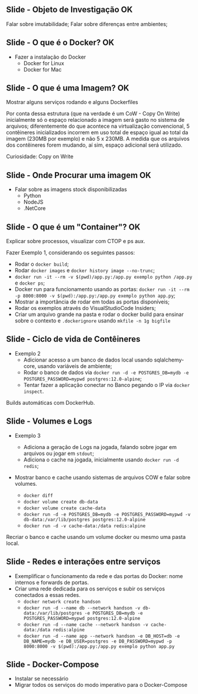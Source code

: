 ## Slide - Objeto de Investigação OK

Falar sobre imutabilidade;
Falar sobre diferenças entre ambientes;

## Slide - O que é o Docker? OK

- Fazer a instalação do Docker
    - Docker for Linux
    - Docker for Mac

## Slide - O que é uma Imagem? OK

Mostrar alguns serviços rodando e alguns Dockerfiles

Por conta dessa estrutura (que na verdade é um CoW - Copy On Write) inicialmente só o espaço relacionado a imagem será gasto no sistema de arquivos; diferentemente do que acontece na virtualização convencional, 5 contêineres inicializados incorrem em uso total de espaço igual ao total da imagem (230MB por exemplo) e não 5 x 230MB. A medida que os arquivos dos contêineres forem mudando, aí sim, espaço adicional será utilizado.

Curiosidade: Copy on Write

## Slide - Onde Procurar uma imagem OK

- Falar sobre as imagens stock disponibilizadas
    - Python
    - NodeJS
    - .NetCore

## Slide - O que é um "Container"? OK

Explicar sobre processos, visualizar com CTOP e ps aux.

Fazer Exemplo 1, considerando os seguintes passos:

- Rodar o `docker build`;
- Rodar `docker images` e `docker history image --no-trunc`;
- `docker run -it --rm -v $(pwd)/app.py:/app.py exemplo python /app.py` e `docker ps`; 
- Docker run para funcionamento usando as portas: `docker run -it --rm -p 8000:8000 -v $(pwd):/app.py:/app.py exemplo python app.py`;
- Mostrar a importância de rodar em todas as portas disponíveis;
- Rodar os exemplos através do VisualStudioCode Insiders;
- Criar um arquivo grande na pasta e rodar o docker build para ensinar sobre o contexto e `.dockerignore` usando `mkfile -n 1g bigfile`

## Slide - Ciclo de vida de Contêineres

- Exemplo 2
    - Adicionar acesso a um banco de dados local usando sqlalchemy-core, usando variáveis de ambiente;
    - Rodar o banco de dados via `docker run -d -e POSTGRES_DB=mydb -e POSTGRES_PASSWORD=mypwd postgres:12.0-alpine`;
    - Tentar fazer a aplicação conectar no Banco pegando o IP via `docker inspect`.

Builds automáticas com DockerHub.

## Slide - Volumes e Logs
- Exemplo 3
    - Adiciona a geração de Logs na jogada, falando sobre jogar em arquivos ou jogar em `stdout`;
    - Adiciona o cache na jogada, inicialmente usando `docker run -d redis`;

- Mostrar banco e cache usando sistemas de arquivos COW e falar sobre volumes.
    - `docker diff`
    - `docker volume create db-data`
    - `docker volume create cache-data`
    - `docker run -d -e POSTGRES_DB=mydb -e POSTGRES_PASSWORD=mypwd -v db-data:/var/lib/postgres postgres:12.0-alpine`
    - `docker run -d -v cache-data:/data redis:alpine`

Recriar o banco e cache usando um volume docker ou mesmo uma pasta local.

## Slide - Redes e interações entre serviços

- Exemplificar o funcionamento da rede e das portas do Docker: nome internos e forwards de portas.
- Criar uma rede dedicada para os serviços e subir os serviços conectados a essas redes.
    - `docker network create handson`
    - `docker run -d --name db --network handson -v db-data:/var/lib/postgres -e POSTGRES_DB=mydb -e POSTGRES_PASSWORD=mypwd postgres:12.0-alpine`
    - `docker run -d --name cache --network handson -v cache-data:/data redis:alpine`
    - `docker run -d --name app --network handson -e DB_HOST=db -e DB_NAME=mydb -e DB_USER=postgres -e DB_PASSWORD=mypwd -p 8000:8000 -v $(pwd):/app.py:/app.py exemplo python app.py`

## Slide - Docker-Compose

- Instalar se necessário
- Migrar todos os serviços do modo imperativo para o Docker-Compose
